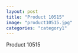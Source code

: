 ```yaml
---
layout: post
title: "Product 10515"
image: "product10515.jpg"
categories: "category1"
---
```

Product 10515
